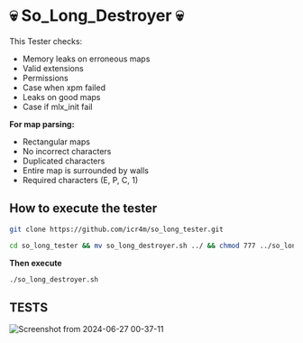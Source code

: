 # 💀 So_Long_Destroyer 💀

This Tester checks:

- Memory leaks on erroneous maps
- Valid extensions
- Permissions
- Case when xpm failed
- Leaks on good maps
- Case if mlx_init fail

**For map parsing:**
- Rectangular maps
- No incorrect characters
- Duplicated characters
- Entire map is surrounded by walls
- Required characters (E, P, C, 1)

## How to execute the tester

```bash
git clone https://github.com/icr4m/so_long_tester.git
```
```bash
cd so_long_tester && mv so_long_destroyer.sh ../ && chmod 777 ../so_long_destroyer.sh && cd ../
```
**Then execute**
```bash
./so_long_destroyer.sh
```

## TESTS

![Screenshot from 2024-06-27 00-37-11](https://github.com/icr4m/so_long_tester/assets/164266089/eba668b3-c843-43be-a449-cb91ca691714)
